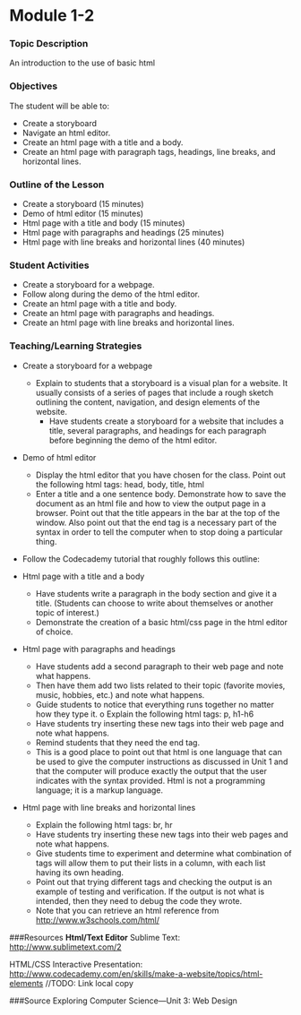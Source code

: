# Module 1-2


### Topic Description

An introduction to the use of basic html

### Objectives
The student will be able to:
- Create a storyboard
- Navigate an html editor.
- Create an html page with a title and a body.
- Create an html page with paragraph tags, headings, line breaks, and horizontal lines.

### Outline of the Lesson
- Create a storyboard (15 minutes)
- Demo of html editor (15 minutes)
- Html page with a title and body (15 minutes)
- Html page with paragraphs and headings (25 minutes)
- Html page with line breaks and horizontal lines (40 minutes)

### Student Activities

- Create a storyboard for a webpage.
- Follow along during the demo of the html editor.
- Create an html page with a title and body.
- Create an html page with paragraphs and headings.
- Create an html page with line breaks and horizontal lines.

### Teaching/Learning Strategies

- Create a storyboard for a webpage
    - Explain to students that a storyboard is a visual plan for a website. It usually consists of a series
of pages that include a rough sketch outlining the content, navigation, and design elements
of the website.
        - Have students create a storyboard for a website that includes a title, several paragraphs, and
headings for each paragraph before beginning the demo of the html editor.
- Demo of html editor
    - Display the html editor that you have chosen for the class. Point out the following html tags: head, body, title, html
    - Enter a title and a one sentence body. Demonstrate how to save the document as an html file and how to view the output page in a browser. Point out that the title appears in the bar at the top of the window. Also point out that the end tag is a necessary part of the syntax in order to tell the computer when to stop doing a particular thing.
- Follow the Codecademy tutorial that roughly follows this outline:

- Html page with a title and a body
    - Have students write a paragraph in the body section and give it a title. (Students can choose to
write about themselves or another topic of interest.)
    - Demonstrate the creation of a basic html/css page in the html editor of choice.
- Html page with paragraphs and headings
    - Have students add a second paragraph to their web page and note what happens.
    - Then have them add two lists related to their topic (favorite movies, music, hobbies, etc.) and
note what happens.
    - Guide students to notice that everything runs together no matter how they type it. o Explain the following html tags: p, h1-h6
    - Have students try inserting these new tags into their web page and note what happens.
    - Remind students that they need the end tag.
    - This is a good place to point out that html is one language that can be used to give the computer
instructions as discussed in Unit 1 and that the computer will produce exactly the output that the user indicates with the syntax provided. Html is not a programming language; it is a markup language.
- Html page with line breaks and horizontal lines
    - Explain the following html tags: br, hr
    - Have students try inserting these new tags into their web pages and note what happens.
    - Give students time to experiment and determine what combination of tags will allow them to
put their lists in a column, with each list having its own heading.
    - Point out that trying different tags and checking the output is an example of testing and
verification. If the output is not what is intended, then they need to debug the code they wrote.
    - Note that you can retrieve an html reference from http://www.w3schools.com/html/

###Resources
**Html/Text Editor**
Sublime Text: http://www.sublimetext.com/2

HTML/CSS Interactive Presentation:
http://www.codecademy.com/en/skills/make-a-website/topics/html-elements
//TODO: Link local copy

###Source
Exploring Computer Science—Unit 3: Web Design
